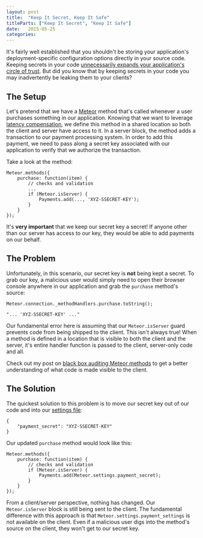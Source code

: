 ```yaml
---
layout: post
title:  "Keep It Secret, Keep It Safe"
titleParts: ["Keep It Secret", "Keep It Safe"]
date:   2015-05-25
categories:
---
```


It's fairly well established that you shouldn't be storing your application's deployment-specific configuration options directly in your source code. Keeping secrets in your code [unnecessarily expands your application's circle of trust](http://joshowens.me/environment-settings-and-security-with-meteor-js/). But did you know that by keeping secrets in your code you may inadvertently be leaking them to your clients?

## The Setup

Let's pretend that we have a [Meteor](https://www.meteor.com/) method that's called whenever a user purchases something in our application. Knowing that we want to leverage [latency compensation](https://meteorhacks.com/introduction-to-latency-compensation), we define this method in a shared location so both the client and server have access to it. In a server block, the method adds a transaction to our payment processing system. In order to add this payment, we need to pass along a secret key associated with our application to verify that we authorize the transaction.

Take a look at the method:

<pre class="language-javascript"><code class="language-javascript">Meteor.methods({
    purchase: function(item) {
        // checks and validation
        ...
        if (Meteor.isServer) {
            Payments.add(..., 'XYZ-SSECRET-KEY');
        }
    }
});
</code></pre>

It's __very important__ that we keep our secret key a secret! If anyone other than our server has access to our key, they would be able to add payments on our behalf.

## The Problem

Unfortunately, in this scenario, our secret key is __not__ being kept a secret. To grab our key, a malicious user would simply need to open their browser console anywhere in our application and grab the <code class="language-javascript">purchase</code> method's source:

<pre class="language-javascript"><code class="language-javascript">Meteor.connection._methodHandlers.purchase.toString();

"... 'XYZ-SSECRET-KEY' ..."
</code></pre>

Our fundamental error here is assuming that our <code class="language-javascript">Meteor.isServer</code> guard prevents code from being shipped to the client. This isn't always true! When a method is defined in a location that is visible to both the client and the server, it's entire handler function is passed to the client, server-only code and all.

Check out my post on [black box auditing Meteor methods](/2015/04/15/black-box-meteor-method-auditing/) to get a better understanding of what code is made visible to the client.

## The Solution

The quickest solution to this problem is to move our secret key out of our code and into our [settings file](http://docs.meteor.com/#/full/meteor_settings):

<pre class="language-javascript"><code class="language-javascript">{
    "payment_secret": "XYZ-SSECRET-KEY"
}
</code></pre>

Our updated <code class="language-javascript">purchase</code> method would look like this:

<pre class="language-javascript"><code class="language-javascript">Meteor.methods({
    purchase: function(item) {
        // checks and validation
        if (Meteor.isServer) {
            Payments.add(Meteor.settings.payment_secret);
        }
    }
});
</code></pre>

From a client/server perspective, nothing has changed. Our <code class="language-javascript">Meteor.isServer</code> block is still being sent to the client. The fundamental difference with this approach is that <code class="language-javascript">Meteor.settings.payment_settings</code> is not available on the client. Even if a malicious user digs into the method's source on the client, they won't get to our secret key.
